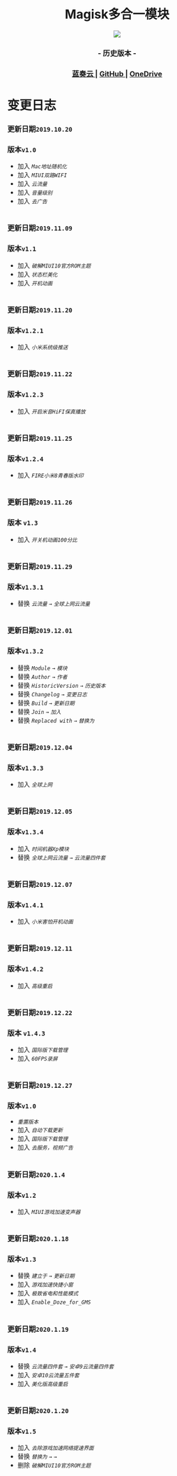 <h1 align="center">Magisk多合一模块</h1>

<p align="center">
<img src="https://img.shields.io/github/v/release/some6508/Module.svg?logo=iCloud">
</p>

<h3 align="center">- 历史版本 -</h3>

<div align="center">
	<h3>
		<a href="https://www.lanzous.com/b00t586va">
			蓝奏云
		</a>
		<span> | </span>
		<a href="https://github.com/some6508/Module/releases">
			GitHub
		</a>
		<span> | </span>
		<a href="https://h8cs-my.sharepoint.com/:f:/g/personal/svip0326_365a1_me/Ei0n6J5W9PhAjYgMuJ7HXhwBQ08xPpP7hkYmvBxDcQPcDQ?e=RQ8oc4">
			OneDrive
		</a>
	</h3>
</div>

#
# 变更日志

### 更新日期`2019.10.20`
### 版本`v1.0`
- 加入 *`Mac地址随机化`*
- 加入 *`MIUI双路WIFI`*
- 加入 *`云流量`*
- 加入 *`音量级别`*
- 加入 *`去广告`*
#
### 更新日期`2019.11.09`
### 版本`v1.1`
- 加入 *`破解MIUI10官方ROM主题`*
- 加入 *`状态栏美化`*
- 加入 *`开机动画`*
#
### 更新日期`2019.11.20`
### 版本`v1.2.1`
- 加入 *`小米系统级推送`*
#
### 更新日期`2019.11.22`
### 版本`v1.2.3`
- 加入 *`开启米音HiFI保真播放`*
#
### 更新日期`2019.11.25`
### 版本`v1.2.4`
- 加入 *`FIRE小米8青春版水印`*
#
### 更新日期`2019.11.26`
### 版本 `v1.3`
- 加入 *`开关机动画100分比`*
#
### 更新日期`2019.11.29`
### 版本`v1.3.1`
- 替换 *`云流量`* `→` *`全球上网云流量`*
#
### 更新日期`2019.12.01`
### 版本`v1.3.2`
- 替换 *`Module`* `→` *`模块`*
- 替换 *`Author`* `→` *`作者`*
- 替换 *`HistoricVersion`* `→` *`历史版本`*
- 替换 *`Changelog`* `→` *`变更日志`*
- 替换 *`Build`* `→` *`更新日期`*
- 替换 *`Join`* `→` *`加入`*
- 替换 *`Replaced with`* `→` *`替换为`*
#
### 更新日期`2019.12.04`
### 版本`v1.3.3`
- 加入 *`全球上网`*
#
### 更新日期`2019.12.05`
### 版本`v1.3.4`
- 加入 *`时间机器Xp模块`*
- 替换 *`全球上网云流量`* `→` *`云流量四件套`*
#
### 更新日期`2019.12.07`
### 版本`v1.4.1`
- 加入 *`小米害怕开机动画`*
#
### 更新日期`2019.12.11`
### 版本`v1.4.2`
- 加入 *`高级重启`*
#
### 更新日期`2019.12.22`
### 版本 `v1.4.3`
- 加入 *`国际版下载管理`*
- 加入 *`60FPS录屏`*
#
### 更新日期`2019.12.27`
### 版本`v1.0`
- *`重置版本`*
- 加入 *`自动下载更新`*
- 加入 *`国际版下载管理`*
- 加入 *`去服务，视频广告`*
#
### 更新日期`2020.1.4`
### 版本`v1.2`
- 加入 *`MIUI游戏加速变声器`*
#
### 更新日期`2020.1.18`
### 版本`v1.3`
- 替换 *`建立于`* `→` *`更新日期`*
- 加入 *`游戏加速快捷小窗`*
- 加入 *`极致省电和性能模式`*
- 加入 *`Enable_Doze_for_GMS`*
#
### 更新日期`2020.1.19`
### 版本`v1.4`
- 替换 *`云流量四件套`* `→` *`安卓9云流量四件套`*
- 加入 *`安卓10云流量五件套`*
- 加入 *`美化版高级重启`*
#
### 更新日期`2020.1.20`
### 版本`v1.5`
- 加入 *`去除游戏加速网络提速界面`*
- 替换 *`替换为`* `→` *`→`*
- 删除 *`破解MIUI10官方ROM主题`*
#
